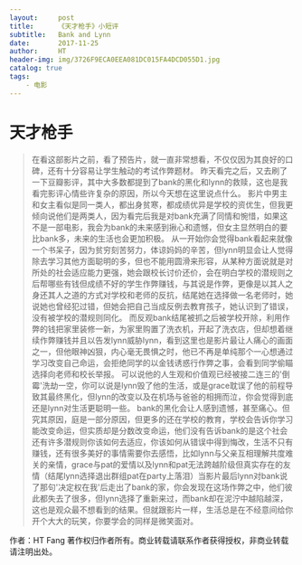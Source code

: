 ```yaml
---
layout:     post                    
title:      《天才枪手》小短评 
subtitle:   Bank and Lynn
date:       2017-11-25             
author:     HT                     
header-img: img/3726F9ECA0EEA081DC015FA4DCD055D1.jpg    
catalog: true                       
tags:                               
    - 电影
---
```



# 天才枪手
>在看这部影片之前，看了预告片，就一直非常想看，不仅仅因为其良好的口碑，还有十分容易让学生触动的考试作弊题材。
昨天看完之后，又去刷了一下豆瓣影评，其中大多数都提到了bank的黑化和lynn的救赎，这也是我看完影评心情些许复杂的原因，所以今天想在这里说点什么。
影片中男主和女主看似是同一类人，都出身贫寒，都成绩优异是学校的资优生，但我更倾向说他们是两类人，因为看完后我是对bank充满了同情和惋惜，如果这不是一部电影，我会为bank的未来感到揪心和遗憾，但女主显然明白的要比bank多，未来的生活也会更加积极。
从一开始你会觉得bank看起来就像一个书呆子，因为贫穷刻苦努力，体谅妈妈的辛苦，但lynn明显会让人觉得除去学习其他方面聪明的多，但也不能用圆滑来形容，从某种方面说就是对所处的社会适应能力更强，她会跟校长讨价还价，会在明白学校的潜规则之后帮哪些有钱但成绩不好的学生作弊赚钱，与其说是作弊，更像是以其人之身还其人之道的方式对学校和老师的反抗，结尾她在选择做一名老师时，她说她也曾经犯过错，但她会把自己当成反例去教育孩子，她认识到了错误，没有被学校的潜规则同化。
而反观bank结尾被抓之后被学校开除，利用作弊的钱把家里装修一新，为家里购置了洗衣机，开起了洗衣店，但却想着继续作弊赚钱并且以告发lynn威胁lynn，看到这里也是影片最让人痛心的画面之一，但他眼神凶狠，内心毫无畏惧之时，他已不再是单纯那个一心想通过学习改变自己命运，会拒绝同学的以金钱诱惑行作弊之事，会看到同学偷瞄选择向老师和校长举报。
可以说他的人生观和价值观已经被接二连三的'倒霉'洗劫一空，你可以说是lynn毁了他的生活，或是grace耽误了他的前程导致其最终黑化，但lynn的改变以及在机场与爸爸的相拥而泣，你会觉得到底还是lynn对生活更聪明一些。
bank的黑化会让人感到遗憾，甚至痛心。但究其原因，庭是一部分原因，但更多的还在学校的教育，学校会告诉你学习能改变命运，但实质却是分数改变命运，他们没有告诉bank的是这个社会还有许多潜规则你该如何去适应，你该如何从错误中得到悔改，生活不只有赚钱，还有很多美好的事情需要你去感悟，比如lynn与父亲互相理解共度难关的亲情，grace与pat的爱情以及lynn和pat无法跨越阶级但真实存在的友情（结尾lynn选择退出群组pat在party上落泪）当影片最后lynn对bank说了那句'决定权在我'后走出了bank的家，你会发现在这场作弊之中，他们彼此都失去了很多，但lynn选择了重新来过，而bank却在泥泞中越陷越深，这也是观众最不想看到的结果。但就跟影片一样，生活总是在不经意间给你开个大大的玩笑，你要学会的同样是微笑面对。

作者：HT Fang
著作权归作者所有。商业转载请联系作者获得授权，非商业转载请注明出处。
